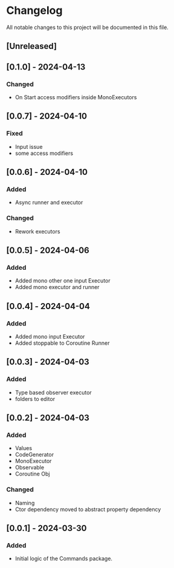 # Changelog

All notable changes to this project will be documented in this file.

## [Unreleased]

## [0.1.0] - 2024-04-13
### Changed
- On Start access modifiers inside MonoExecutors

## [0.0.7] - 2024-04-10
### Fixed
- Input issue
- some access modifiers

## [0.0.6] - 2024-04-10
### Added
- Async runner and executor
### Changed
- Rework executors


## [0.0.5] - 2024-04-06
### Added
- Added mono other one input Executor
- Added mono executor and runner

## [0.0.4] - 2024-04-04
### Added
- Added mono input Executor
- Added stoppable to Coroutine Runner

## [0.0.3] - 2024-04-03
### Added
- Type based observer executor
- folders to editor

## [0.0.2] - 2024-04-03
### Added
- Values
- CodeGenerator
- MonoExecutor
- Observable
- Coroutine Obj
### Changed
- Naming
- Ctor dependency moved to abstract property dependency


## [0.0.1] - 2024-03-30
### Added
- Initial logic of the Commands package.
